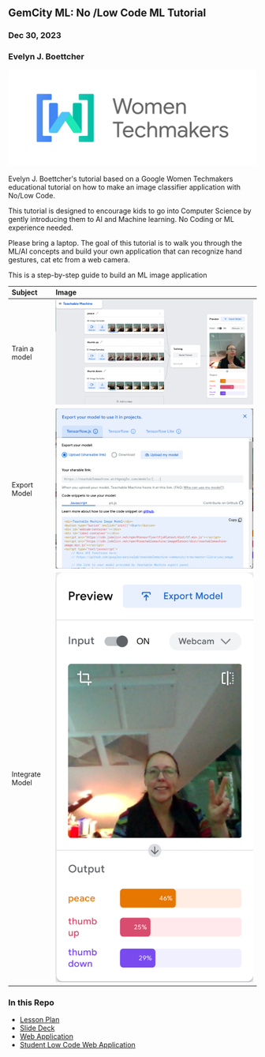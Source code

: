 ## GemCity ML: No /Low Code ML Tutorial
### Dec 30, 2023
### Evelyn J. Boettcher

![WTM](./talk/data/WTM_Logo_Stacked_Horizontal_Color.png)

Evelyn J. Boettcher's tutorial based on a Google Women Techmakers educational tutorial on how to make an image classifier application with No/Low Code.

This tutorial is designed to encourage kids to go into Computer Science by gently introducing them to AI and Machine learning. No Coding or ML experience needed.

Please bring a laptop. The goal of this tutorial is to walk you through the ML/AI concepts and build your own application that can recognize hand gestures, cat etc from a web camera.

This is a step-by-step guide to build an ML image application 

| Subject | Image                             |
|:----    |:----------------------------------|
| Train a model | ![](./talk/data/teachable_machine.png) |
| Export Model | ![](./talk/data/export_model.png)      |
| Integrate Model | ![](./talk/data/evelyn_peace.png)      |



### In this Repo

* [Lesson Plan](./docs/lessonplan.pdf)
* [Slide Deck](./docs/slide_deck.html)
* [Web Application](./docs/application_demo/index.html)
* [Student Low Code Web Application](./docs/application_demo/)





